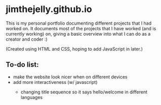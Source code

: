 <h1>jimthejelly.github.io</h1>
This is my personal portfolio documenting different projects that I had worked on. It documents most of the projects that I have worked (and is currently working) on, giving a basic overview into what I can do as a creator and coder :)

(Created using HTML and CSS, hoping to add JavaScript in later.)

<h2>To-do list:</h2>
<ul>
  <li>make the website look nicer when on different devices</li>
  <li>add more interactiveness (w/ javascript)</li>
  <ul>
    <li>changing title sequence so it says hello/welcome in different languages</li>
  </ul>
</ul>
